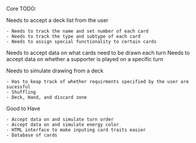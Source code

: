 Core TODO:

Needs to accept a deck list from the user

	- Needs to track the name and set number of each card
	- Needs to track the type and subtype of each card
	- Needs to assign special functionality to certain cards

Needs to accept data on what cards need to be drawn each turn
Needs to accept data on whether a supporter is played on a specific turn

Needs to simulate drawing from a deck

	- Has to keap track of whether requirments specified by the user are sucessful
	- Shuffling
	- Deck, Hand, and discard zone

Good to Have

	- Accept data on and simulate turn order
	- Accept data on and simulate energy color
	- HTML interface to make inputing card traits easier
	- Database of cards